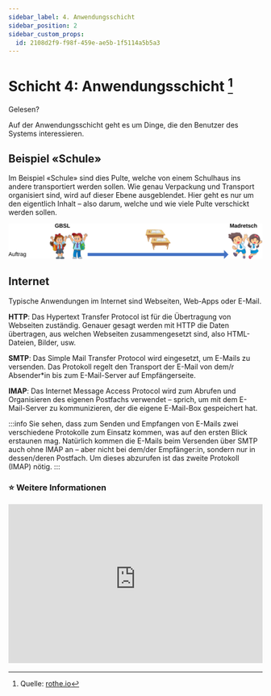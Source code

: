 ```yaml
---
sidebar_label: 4. Anwendungsschicht
sidebar_position: 2
sidebar_custom_props:
  id: 2108d2f9-f98f-459e-ae5b-1f5114a5b5a3
---
```


# Schicht 4: Anwendungsschicht [^1]

<Answer type="state" webKey="149a5e79-6b32-4361-844b-648d47eaa517">
Gelesen?
</Answer>
<br />

Auf der Anwendungsschicht geht es um Dinge, die den Benutzer des Systems interessieren.

## Beispiel «Schule»
Im Beispiel «Schule» sind dies Pulte, welche von einem Schulhaus ins andere transportiert werden sollen. Wie genau Verpackung und Transport organisiert sind, wird auf dieser Ebene ausgeblendet. Hier geht es nur um den eigentlich Inhalt – also darum, welche und wie viele Pulte verschickt werden sollen.

![](img/4-school-example.svg)

## Internet
Typische Anwendungen im Internet sind Webseiten, Web-Apps oder E-Mail.

**HTTP**: Das Hypertext Transfer Protocol ist für die Übertragung von Webseiten zuständig. Genauer gesagt werden mit HTTP die Daten übertragen, aus welchen Webseiten zusammengesetzt sind, also HTML-Dateien, Bilder, usw.

**SMTP**: Das Simple Mail Transfer Protocol wird eingesetzt, um E-Mails zu versenden. Das Protokoll regelt den Transport der E-Mail von dem/r Absender*in bis zum E-Mail-Server auf Empfängerseite.

**IMAP**: Das Internet Message Access Protocol wird zum Abrufen und Organisieren des eigenen Postfachs verwendet – sprich, um mit dem E-Mail-Server zu kommunizieren, der die eigene E-Mail-Box gespeichert hat.

:::info
Sie sehen, dass zum Senden und Empfangen von E-Mails zwei verschiedene Protokolle zum Einsatz kommen, was auf den ersten Blick erstaunen mag. Natürlich kommen die E-Mails beim Versenden über SMTP auch ohne IMAP an – aber nicht bei dem/der Empfänger:in, sondern nur in dessen/deren Postfach. Um dieses abzurufen ist das zweite Protokoll (IMAP) nötig.
:::

### ⭐ Weitere Informationen

<iframe width="100%" height="315" src="https://www.youtube-nocookie.com/embed/kBXQZMmiA4s" title="YouTube video player" frameBorder="0" allow="accelerometer; autoplay; clipboard-write; encrypted-media; gyroscope; picture-in-picture" allowFullScreen></iframe>

[^1]: Quelle: [rothe.io](https://rothe.io/?b=network&p=80064)
